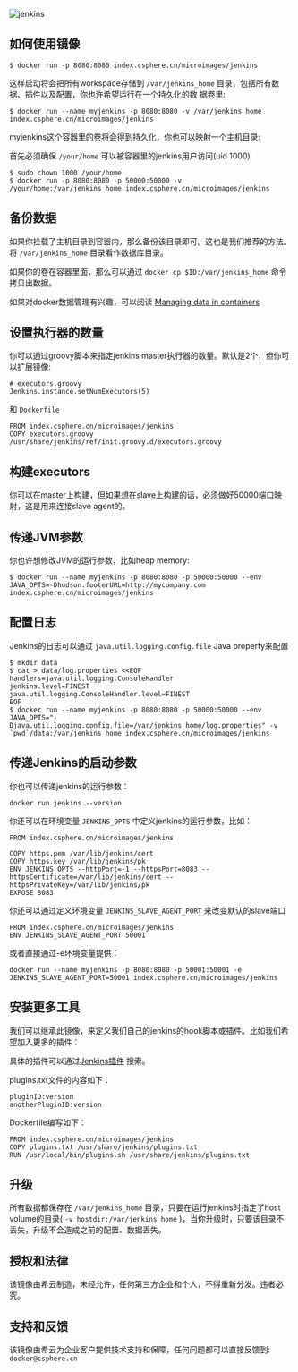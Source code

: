 ![jenkins](https://csphere.cn/assets/33acb95a-24e8-4559-9889-fa31b8cb95bd)

## 如何使用镜像

```console
$ docker run -p 8080:8080 index.csphere.cn/microimages/jenkins
```

这样启动将会把所有workspace存储到 `/var/jenkins_home` 目录，包括所有数据、插件以及配置，你也许希望运行在一个持久化的数
据卷里:

```console
$ docker run --name myjenkins -p 8080:8080 -v /var/jenkins_home index.csphere.cn/microimages/jenkins
```

myjenkins这个容器里的卷将会得到持久化，你也可以映射一个主机目录:

首先必须确保 `/your/home` 可以被容器里的jenkins用户访问(uid 1000)

```console
$ sudo chown 1000 /your/home
$ docker run -p 8080:8080 -p 50000:50000 -v /your/home:/var/jenkins_home index.csphere.cn/microimages/jenkins
```

## 备份数据

如果你挂载了主机目录到容器内，那么备份该目录即可。这也是我们推荐的方法。将 `/var/jenkins_home` 目录看作数据库目录。

如果你的卷在容器里面，那么可以通过 ```docker cp $ID:/var/jenkins_home``` 命令拷贝出数据。

如果对docker数据管理有兴趣，可以阅读 [Managing data in containers](https://docs.docker.com/userguide/dockervolumes/)

## 设置执行器的数量

你可以通过groovy脚本来指定jenkins master执行器的数量。默认是2个，但你可以扩展镜像:

```
# executors.groovy
Jenkins.instance.setNumExecutors(5)
```

和 `Dockerfile`

```
FROM index.csphere.cn/microimages/jenkins
COPY executors.groovy /usr/share/jenkins/ref/init.groovy.d/executors.groovy
```


## 构建executors

你可以在master上构建，但如果想在slave上构建的话，必须做好50000端口映射，这是用来连接slave agent的。

## 传递JVM参数

你也许想修改JVM的运行参数，比如heap memory:

```
$ docker run --name myjenkins -p 8080:8080 -p 50000:50000 --env JAVA_OPTS=-Dhudson.footerURL=http://mycompany.com index.csphere.cn/microimages/jenkins
```

## 配置日志

Jenkins的日志可以通过 `java.util.logging.config.file` Java property来配置

```console
$ mkdir data
$ cat > data/log.properties <<EOF
handlers=java.util.logging.ConsoleHandler
jenkins.level=FINEST
java.util.logging.ConsoleHandler.level=FINEST
EOF
$ docker run --name myjenkins -p 8080:8080 -p 50000:50000 --env JAVA_OPTS="-Djava.util.logging.config.file=/var/jenkins_home/log.properties" -v `pwd`/data:/var/jenkins_home index.csphere.cn/microimages/jenkins
```


## 传递Jenkins的启动参数

你也可以传递jenkins的运行参数：

```
docker run jenkins --version
```

你还可以在环境变量 `JENKINS_OPTS` 中定义jenkins的运行参数，比如：

```
FROM index.csphere.cn/microimages/jenkins

COPY https.pem /var/lib/jenkins/cert
COPY https.key /var/lib/jenkins/pk
ENV JENKINS_OPTS --httpPort=-1 --httpsPort=8083 --httpsCertificate=/var/lib/jenkins/cert --httpsPrivateKey=/var/lib/jenkins/pk
EXPOSE 8083
```

你还可以通过定义环境变量 `JENKINS_SLAVE_AGENT_PORT` 来改变默认的slave端口

```
FROM index.csphere.cn/microimages/jenkins
ENV JENKINS_SLAVE_AGENT_PORT 50001
```

或者直接通过-e环境变量提供：

```
docker run --name myjenkins -p 8080:8080 -p 50001:50001 -e JENKINS_SLAVE_AGENT_PORT=50001 index.csphere.cn/microimages/jenkins
```

## 安装更多工具

我们可以继承此镜像，来定义我们自己的jenkins的hook脚本或插件。比如我们希望加入更多的插件：

具体的插件可以通过[Jenkins插件](http://updates.jenkins-ci.org/download/plugins/) 搜索。

plugins.txt文件的内容如下：

```
pluginID:version
anotherPluginID:version
```


Dockerfile编写如下：

```
FROM index.csphere.cn/microimages/jenkins
COPY plugins.txt /usr/share/jenkins/plugins.txt
RUN /usr/local/bin/plugins.sh /usr/share/jenkins/plugins.txt
```


## 升级

所有数据都保存在 `/var/jenkins_home` 目录，只要在运行jenkins时指定了host volume的目录( `-v hostdir:/var/jenkins_home` )，当你升级时，只要该目录不丢失，升级不会造成之前的配置、数据丢失。

## 授权和法律

该镜像由希云制造，未经允许，任何第三方企业和个人，不得重新分发。违者必究。

## 支持和反馈

该镜像由希云为企业客户提供技术支持和保障，任何问题都可以直接反馈到: `docker@csphere.cn`

